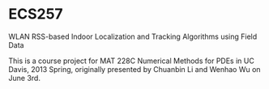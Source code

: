 ECS257
======

WLAN RSS-based Indoor Localization and Tracking Algorithms using Field Data

This is a course project for MAT 228C Numerical Methods for PDEs in UC Davis, 2013 Spring, originally presented by Chuanbin Li and Wenhao Wu on June 3rd.
